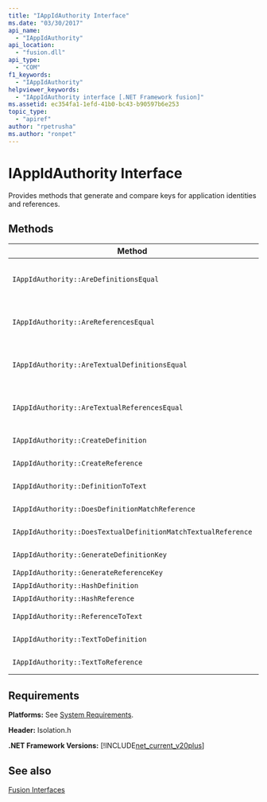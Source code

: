 ```yaml
---
title: "IAppIdAuthority Interface"
ms.date: "03/30/2017"
api_name: 
  - "IAppIdAuthority"
api_location: 
  - "fusion.dll"
api_type: 
  - "COM"
f1_keywords: 
  - "IAppIdAuthority"
helpviewer_keywords: 
  - "IAppIdAuthority interface [.NET Framework fusion]"
ms.assetid: ec354fa1-1efd-41b0-bc43-b90597b6e253
topic_type: 
  - "apiref"
author: "rpetrusha"
ms.author: "ronpet"
---
```

# IAppIdAuthority Interface
Provides methods that generate and compare keys for application identities and references.  
  
## Methods  
  
|Method|Description|  
|------------|-----------------|  
|`IAppIdAuthority::AreDefinitionsEqual`|Gets a value that indicates whether the two specified [IDefinitionAppId](../../../../docs/framework/unmanaged-api/fusion/idefinitionappid-interface.md) instances are equal. You can pass the flag value IAPPIDAUTHORITY_ARE_DEFINITIONS_EQUAL_FLAG_IGNORE_VERSION to ignore their respective version information.|  
|`IAppIdAuthority::AreReferencesEqual`|Gets a value that indicates whether the two specified [IReferenceAppId](../../../../docs/framework/unmanaged-api/fusion/ireferenceappid-interface.md) instances are equal. You can pass the flag value IAPPIDAUTHORITY_ARE_REFERENCES_EQUAL_FLAG_IGNORE_VERSION to ignore their respective version information.|  
|`IAppIdAuthority::AreTextualDefinitionsEqual`|Gets a value that indicates whether the two specified string definitions are equal. You can pass the flag value IAPPIDAUTHORITY_ARE_DEFINITIONS_EQUAL_FLAG_IGNORE_VERSION to ignore their respective version information.|  
|`IAppIdAuthority::AreTextualReferencesEqual`|Gets a value that indicates whether the two specified string references are equal. You can pass the flag value IAPPIDAUTHORITY_ARE_REFERENCES_EQUAL_FLAG_IGNORE_VERSION to ignore their respective version information.|  
|`IAppIdAuthority::CreateDefinition`|Gets an interface pointer to a newly generated `IDefinitionAppId` instance that represents the assembly in the current scope.|  
|`IAppIdAuthority::CreateReference`|Gets an interface pointer to a newly created `IReferenceAppId` that represents the assembly in the current scope.|  
|`IAppIdAuthority::DefinitionToText`|Gets a string version of the specified `IDefinitionAppId`, using the specified flag values.|  
|`IAppIdAuthority::DoesDefinitionMatchReference`|Gets a value that indicates whether the specified `IDefinitionAppId` and `IReferenceAppId` represent the same assembly.|  
|`IAppIdAuthority::DoesTextualDefinitionMatchTextualReference`|Gets a value that indicates whether the specified definition string and reference string represent the same assembly.|  
|`IAppIdAuthority::GenerateDefinitionKey`|Gets a string key that represents the specified `IDefinitionAppId` instance.|  
|`IAppIdAuthority::GenerateReferenceKey`|Gets a string key that represents the specified `IReferenceAppId` instance.|  
|`IAppIdAuthority::HashDefinition`|Gets a hash key for the specified `IDefinitionAppId` instance.|  
|`IAppIdAuthority::HashReference`|Gets a hash key for the specified `IReferenceAppId` instance.|  
|`IAppIdAuthority::ReferenceToText`|Gets a string version of the specified `IReferenceAppId`, using the specified flag values.|  
|`IAppIdAuthority::TextToDefinition`|Gets an interface pointer to an `IDefinitionAppId` instance that represents the assembly referenced by the specified string key.|  
|`IAppIdAuthority::TextToReference`|Gets an interface pointer to an `IReferenceAppId` instance that represents the assembly referenced by the specified string key.|  
  
## Requirements  
 **Platforms:** See [System Requirements](../../../../docs/framework/get-started/system-requirements.md).  
  
 **Header:** Isolation.h  
  
 **.NET Framework Versions:** [!INCLUDE[net_current_v20plus](../../../../includes/net-current-v20plus-md.md)]  
  
## See also
 [Fusion Interfaces](../../../../docs/framework/unmanaged-api/fusion/fusion-interfaces.md)
